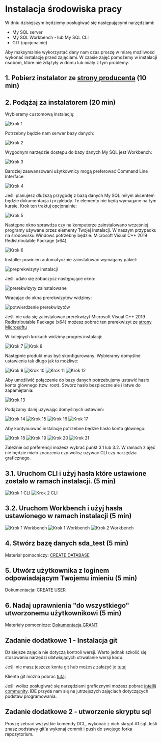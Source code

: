 # Instalacja środowiska pracy

W dniu dzisiejszym będziemy posługiwać się następującymi narzędziami:
  - My SQL server
  - My SQL Workbench - lub My SQL CLI
-   GIT (opcjonalnie)

Aby maksymalnie wykorzystać dany nam czas proszę w miarę możliwości wykonać instalację przed zajęciami.
W czasie zajęć pomożemy w instalacji osobom, które nie zdążyły w domu lub miały z tym problemy.

## 1. Pobierz instalator ze [strony producenta](https://dev.mysql.com/downloads/installer/) (10 min)

## 2. Podążaj za instalatorem (20 min)

  Wybieramy customową instalację:

  ![Krok 1](./obrazy/Instalator_krok1.PNG)

  Potrzebny będzie nam serwer bazy danych:

  ![Krok 2](./obrazy/Instalator_krok2.PNG)

  Wygodnym narzędzie dostępu do bazy danych My SQL jest Workbench:

  ![Krok 3](./obrazy/Instalator_krok3.PNG)

  Bardziej zaawansowani użytkownicy mogą preferować Command Line Interface:

  ![Krok 4](./obrazy/Instalator_krok4.PNG)

  Jeśli planujesz dłuższą przygodę z bazą danych My SQL miłym akcentem będzie dokumentacja i przykłady. Te elementy nie
  będą wymagane na tym kursie. Krok ten traktuj opcjonalnie:

  ![Krok 5](./obrazy/Instalator_krok5_opcjonalny.PNG)

  Następne okno sprawdza czy na komputerze zainstalowano wcześniej programy używane przez elementy Twojej instalacji.
  W naszym przypadku na środowisku Windows potrzebny będzie: Microsoft Visual C++ 2019 Redistributable Package (x64)

  ![Krok 6](./obrazy/Instalator_krok6.PNG)

  Installer powinien automatycznie zainstalować wymagany pakiet:

  ![preprekwizyty instalacji](./obrazy/prerekwizyt_instalacja.PNG)

  Jeśli udało się zobaczysz następujące okno:

  ![prerekwizyty zainstalowane](./obrazy/prerekwizyt_success.PNG)

  Wracając do okna prerekwizytów widzimy:

  ![potwierdzenie prerekwizytów](./obrazy/spelnione_prerekwizyty.PNG)

  Jeśli nie uda się zainstalować prerekwizyt Microsoft Visual C++ 2019 Redistributable Package (x64) możesz pobrać ten
  prerekwizyt ze [strony Microsoftu](https://visualstudio.microsoft.com/pl/downloads/)

  W kolejnych krokach widzimy progres instalacji:

  ![Krok 7](./obrazy/Instalator_krok7.PNG)
  ![Krok 8](./obrazy/Instalator_krok8.PNG)

  Następnie produkt mus być skonfigurowany. Wybieramy domyślne ustawienia tak długo jak to możliwe:

  ![Krok 9](./obrazy/Instalator_krok9.PNG)
  ![Krok 10](./obrazy/Instalator_krok10.PNG)
  ![Krok 11](./obrazy/Instalator_krok11.PNG)
  ![Krok 12](./obrazy/Instalator_krok12.PNG)

  Aby umożliwić połączenie do bazy danych potrzebujemy ustawić hasło konta głównego (tzw. root). Stwórz hasło bezpieczne
  ale i łatwe do zapamiętania:

  ![Krok 13](./obrazy/Instalator_krok13.PNG)

  Podążamy dalej używając domyślnych ustawień:

  ![Krok 14](./obrazy/Instalator_krok14.PNG)
  ![Krok 15](./obrazy/Instalator_krok15.PNG)
  ![Krok 16](./obrazy/Instalator_krok16.PNG)
  ![Krok 17](./obrazy/Instalator_krok17.PNG)

  Aby kontynuować instalację potrzebne będzie hasło konta głównego:

  ![Krok 18](./obrazy/Instalator_krok18.PNG)
  ![Krok 19](./obrazy/Instalator_krok19.PNG)
  ![Krok 20](./obrazy/Instalator_krok20.PNG)
  ![Krok 21](./obrazy/Instalator_krok21.PNG)

  Zależnie od preferencji możesz wybrać punkt 3.1 lub 3.2. W ramach z ajęć nie będzie miało znaczenia czy wolisz używać CLI
  czy narzędzia graficznego.

## 3.1. Uruchom CLI i użyj hasła które ustawione zostało w ramach instalacji. (5 min)

  ![Krok 1 CLI](./obrazy/CLI1.PNG)
  ![Krok 2 CLI](./obrazy/CLI2.PNG)

## 3.2. Uruchom Workbench i użyj hasła ustawionego w ramach instalacji (5 min)

  ![Krok 1 Workbench](./obrazy/workbench1.PNG)
  ![Krok 1 Workbench](./obrazy/workbench2.PNG)
  ![Krok 2 Workbench](./obrazy/workbench3.PNG)

## 4. Stwórz bazę danych sda_test (5 min)

  Materiał pomocniczy: [CREATE DATABASE](https://dev.mysql.com/doc/refman/8.0/en/creating-database.html)

## 5. Utwórz użytkownika z loginem odpowiadającym Twojemu imieniu (5 min)

  Dokumentacja: [CREATE USER](https://dev.mysql.com/doc/refman/8.0/en/create-user.html)

## 6. Nadaj uprawnienia "do wszystkiego" utworzonemu użytkownikowi (5 min)

  Materiały pomocnicze:
  [Dokumentacja GRANT](https://dev.mysql.com/doc/refman/8.0/en/grant.html)

## Zadanie dodatkowe 1 - Instalacja git

  Dzisiejsze zajęcia nie dotyczą kontroli wersji. Warto jednak szkolić się stosowaniu narzędzi ułatwiających utrwalanie
  wersji kodu.

  Jeśli nie masz jeszcze konta git hub możesz założyć je [tutaj](https://github.com/join?source=login)

  Klienta git można pobrać [tutaj](https://git-scm.com/downloads)

  Jeśli wolisz posługiwać się narzędziami graficznymi możesz pobrać
  [intellij community](https://www.jetbrains.com/idea/download/#section=windows). IDE przyda nam się na jutrzejszych
  zajęciach dotyczących podstaw programowania.


## Zadanie dodatkowe 2 - utworzenie skryptu sql

  Proszę zebrać wszystkie komendy DCL, wykonać z nich skrypt A1.sql
  Jeśli znasz podstawy git'a wykonaj commit i push do swojego forka repozytorium.